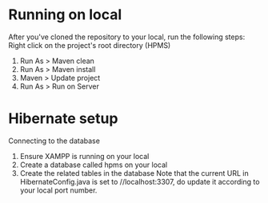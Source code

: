 # Running on local
After you've cloned the repository to your local, run the following steps:
Right click on the project's root directory (HPMS)
1. Run As > Maven clean
2. Run As > Maven install
3. Maven > Update project
4. Run As > Run on Server

# Hibernate setup
Connecting to the database
1. Ensure XAMPP is running on your local
2. Create a database called hpms on your local
3. Create the related tables in the database
Note that the current URL in HibernateConfig.java is set to //localhost:3307, do update it according to your local port number.
